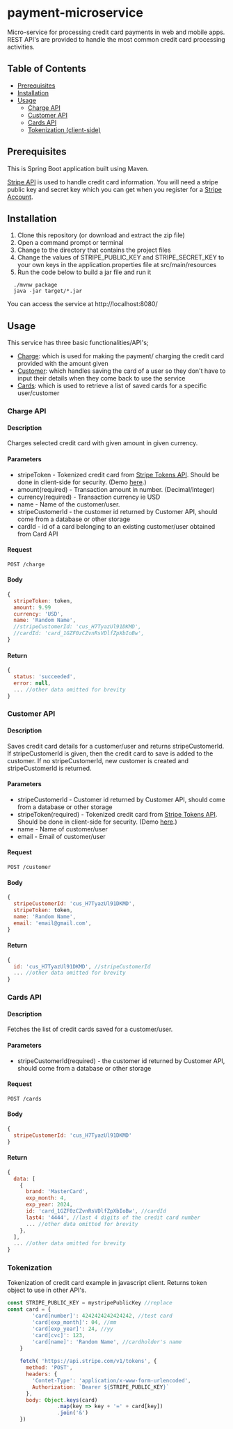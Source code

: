# payment-microservice
Micro-service for processing credit card payments in web and mobile apps. REST API's are provided to
handle the most common credit card processing activities.

## Table of Contents
 * [Prerequisites](#prerequisites)
 * [Installation](#installation)
 * [Usage](#usage)
   * [Charge API](#charge)
   * [Customer API](#customer)
   * [Cards API](#cards)
   * [Tokenization (client-side)](#stripeToken)

## <a name="prerequisites"></a>Prerequisites
This is Spring Boot application built using Maven.  

[Stripe API](https://stripe.com) is used to handle credit card information. You will need a stripe public key and secret key
which you can get when you register for a [Stripe Account](https://stripe.com/docs/keys).

## <a name="installation"></a>Installation
1. Clone this repository (or download and extract the zip file)
2. Open a command prompt or terminal
3. Change to the directory that contains the project files
4. Change the values of STRIPE_PUBLIC_KEY and STRIPE_SECRET_KEY to your own keys in the application.properties file at src/main/resources
5. Run the code below to build a jar file and run it
``` 
  ./mvnw package  
  java -jar target/*.jar
```
You can access the service at http://localhost:8080/

## <a name="usage"></a>Usage
This service has three basic functionalities/API's;
* [Charge](#charge): which is used for making the payment/ charging the credit card provided with the amount given
* [Customer](#customer): which handles saving the card of a user so they don't have to input their details when they come back to use the service
* [Cards](#cards): which is used to retrieve a list of saved cards for a specific user/customer

### <a name="charge"></a>Charge API
#### Description
Charges selected credit card with given amount in given currency. 
#### Parameters
* stripeToken - Tokenized credit card from [Stripe Tokens API](https://stripe.com/docs/api/tokens). Should be done in client-side for security. (Demo [here](#stripeToken).)
* amount(required) - Transaction amount in number. (Decimal/Integer)
* currency(required) - Transaction currency ie USD
* name - Name of the customer/user.
* stripeCustomerId - the customer id returned by Customer API, should come from a database or other storage
* cardId - id of a card belonging to an existing customer/user obtained from Card API
#### Request
`POST /charge`
#### Body
```javascript
{
  stripeToken: token,
  amount: 9.99
  currency: 'USD',
  name: 'Random Name',
  //stripeCustomerId: 'cus_H7TyazUl91DKMD',
  //cardId: 'card_1GZF0zCZvnRsVDlfZpXbIoBw',
}
```
#### Return
```javascript
{
  status: 'succeeded',
  error: null,
  ... //other data omitted for brevity
}
```

### <a name="customer"></a>Customer API
#### Description
Saves credit card details for a customer/user and returns stripeCustomerId. 
If stripeCustomerId is given, then the credit card to save is added to the customer. 
If no stripeCustomerId, new customer is created and stripeCustomerId is returned.
#### Parameters
* stripeCustomerId - Customer id returned by Customer API, should come from a database or other storage
* stripeToken(required) - Tokenized credit card from [Stripe Tokens API](https://stripe.com/docs/api/tokens). Should be done in client-side for security. (Demo [here](#stripeToken).)
* name - Name of customer/user
* email - Email of customer/user
#### Request
`POST /customer`
#### Body
```javascript
{
  stripeCustomerId: 'cus_H7TyazUl91DKMD',
  stripeToken: token,
  name: 'Random Name',
  email: 'email@gmail.com',
}
```
#### Return
```javascript
{
  id: 'cus_H7TyazUl91DKMD', //stripeCustomerId
  ... //other data omitted for brevity
}
```

### <a name="cards"></a>Cards API
#### Description
Fetches the list of credit cards saved for a customer/user.
#### Parameters
* stripeCustomerId(required) - the customer id returned by Customer API, should come from a database or other storage
#### Request
`POST /cards`
#### Body
```javascript
{
  stripeCustomerId: 'cus_H7TyazUl91DKMD'
}
```
#### Return
```javascript
{
  data: [
    {
      brand: 'MasterCard',
      exp_month: 4,
      exp_year: 2024,
      id: 'card_1GZF0zCZvnRsVDlfZpXbIoBw', //cardId
      last4: '4444', //last 4 digits of the credit card number
      ... //other data omitted for brevity
    },
  ],
  ... //other data omitted for brevity
}
```

### <a name="stripeToken"></a>Tokenization
Tokenization of credit card example in javascript client. Returns token object to use in other API's.
```javascript
const STRIPE_PUBLIC_KEY = mystripePublicKey //replace
const card = {
        'card[number]': 4242424242424242, //test card
        'card[exp_month]': 04, //mm
        'card[exp_year]': 24, //yy
        'card[cvc]': 123,
        'card[name]': 'Random Name', //cardholder's name
    }
    
    fetch( 'https://api.stripe.com/v1/tokens', {
      method: 'POST',
      headers: {
        'Contet-Type': 'application/x-www-form-urlencoded',
        Authorization: `Bearer ${STRIPE_PUBLIC_KEY}`
      },
      body: Object.keys(card) 
                .map(key => key + '=' + card[key])
                .join('&')   
    })
  
```

